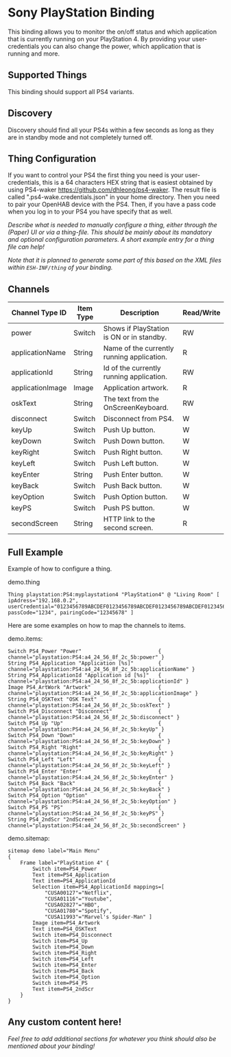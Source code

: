 # Sony PlayStation Binding

This binding allows you to monitor the on/off status and which application that is currently running on your PlayStation 4.
By providing your user-credentials you can also change the power, which application that is running and more.

## Supported Things

This binding should support all PS4 variants.

## Discovery

Discovery should find all your PS4s within a few seconds as long as they are in standby mode and not completely turned off.

## Thing Configuration

If you want to control your PS4 the first thing you need is your user-credentials, this is a 64 characters HEX string that is easiest obtained by using PS4-waker https://github.com/dhleong/ps4-waker. The result file is called ".ps4-wake.credentials.json" in your home directory.
Then you need to pair your OpenHAB device with the PS4.
Then, if you have a pass code when you log in to your PS4 you have specify that as well.
 
_Describe what is needed to manually configure a thing, either through the (Paper) UI or via a thing-file. This should be mainly about its mandatory and optional configuration parameters. A short example entry for a thing file can help!_

_Note that it is planned to generate some part of this based on the XML files within ```ESH-INF/thing``` of your binding._

## Channels

| Channel Type ID | Item Type | Description                                                              | Read/Write |
|-----------------|-----------|--------------------------------------------------------------------------|------------|
| power           | Switch    | Shows if PlayStation is ON or in standby.                                | RW         |
| applicationName | String    | Name of the currently running application.                               | R          |
| applicationId   | String    | Id of the currently running application.                                 | RW         |
| applicationImage| Image     | Application artwork.                                                     | R          |
| oskText         | String    | The text from the OnScreenKeyboard.                                      | RW         |
| disconnect      | Switch    | Disconnect from PS4.                                                     | W          |
| keyUp           | Switch    | Push Up button.                                                          | W          |
| keyDown         | Switch    | Push Down button.                                                        | W          |
| keyRight        | Switch    | Push Right button.                                                       | W          |
| keyLeft         | Switch    | Push Left button.                                                        | W          |
| keyEnter        | String    | Push Enter button.                                                       | W          |
| keyBack         | Switch    | Push Back button.                                                        | W          |
| keyOption       | Switch    | Push Option button.                                                      | W          |
| keyPS           | Switch    | Push PS button.                                                          | W          |
| secondScreen    | String    | HTTP link to the second screen.                                          | R          |

## Full Example

Example of how to configure a thing.

demo.thing

```
Thing playstation:PS4:myplaystation4 "PlayStation4" @ "Living Room" [ ipAdress="192.168.0.2", userCredential="0123456789ABCDEF0123456789ABCDEF0123456789ABCDEF0123456789ABCDEF", passCode="1234", pairingCode="12345678" ]
```

Here are some examples on how to map the channels to items.

demo.items:

```
Switch PS4_Power "Power"                         { channel="playstation:PS4:a4_24_56_8f_2c_5b:power" }
String PS4_Application "Application [%s]"        { channel="playstation:PS4:a4_24_56_8f_2c_5b:applicationName" }
String PS4_ApplicationId "Application id [%s]"   { channel="playstation:PS4:a4_24_56_8f_2c_5b:applicationId" }
Image PS4_ArtWork "Artwork"                      { channel="playstation:PS4:a4_24_56_8f_2c_5b:applicationImage" }
String PS4_OSKText "OSK Text"                    { channel="playstation:PS4:a4_24_56_8f_2c_5b:oskText" }
Switch PS4_Disconnect "Disconnect"               { channel="playstation:PS4:a4_24_56_8f_2c_5b:disconnect" }
Switch PS4_Up "Up"                               { channel="playstation:PS4:a4_24_56_8f_2c_5b:keyUp" }
Switch PS4_Down "Down"                           { channel="playstation:PS4:a4_24_56_8f_2c_5b:keyDown" }
Switch PS4_Right "Right"                         { channel="playstation:PS4:a4_24_56_8f_2c_5b:keyRight" }
Switch PS4_Left "Left"                           { channel="playstation:PS4:a4_24_56_8f_2c_5b:keyLeft" }
Switch PS4_Enter "Enter"                         { channel="playstation:PS4:a4_24_56_8f_2c_5b:keyEnter" }
Switch PS4_Back "Back"                           { channel="playstation:PS4:a4_24_56_8f_2c_5b:keyBack" }
Switch PS4_Option "Option"                       { channel="playstation:PS4:a4_24_56_8f_2c_5b:keyOption" }
Switch PS4_PS "PS"                               { channel="playstation:PS4:a4_24_56_8f_2c_5b:keyPS" }
String PS4_2ndScr "2ndScreen"                    { channel="playstation:PS4:a4_24_56_8f_2c_5b:secondScreen" }
```

demo.sitemap:

```
sitemap demo label="Main Menu"
{
    Frame label="PlayStation 4" {
        Switch item=PS4_Power
        Text item=PS4_Application
        Text item=PS4_ApplicationId
        Selection item=PS4_ApplicationId mappings=[
            "CUSA00127"="Netflix",
            "CUSA01116"="Youtube",
            "CUSA02827"="HBO",
            "CUSA01780"="Spotify",
            "CUSA11993"="Marvel's Spider-Man" ]
        Image item=PS4_Artwork
        Text item=PS4_OSKText
        Switch item=PS4_Disconnect
        Switch item=PS4_Up
        Switch item=PS4_Down
        Switch item=PS4_Right
        Switch item=PS4_Left
        Switch item=PS4_Enter
        Switch item=PS4_Back
        Switch item=PS4_Option
        Switch item=PS4_PS
        Text item=PS4_2ndScr
    }
}
```

## Any custom content here!

_Feel free to add additional sections for whatever you think should also be mentioned about your binding!_
